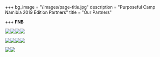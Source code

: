 +++
bg_image = "/images/page-title.jpg"
description = "Purposeful Camp Namibia 2019 Edition Partners"
title = "Our Partners"

+++
**FNB**

![](/images/fnb.png)![](/images/mtc.png)![](/images/meatco.png)![](/images/metn.png)

![](/images/nwr.png)![](/images/ilotu.png)![](/images/ilotu.png)![](/images/tunacor.png)

![](/images/sanlam.png)![](/images/om.png)